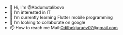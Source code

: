 - 👋 Hi, I’m @Abdumutalibovo
- 👀 I’m interested in IT
- 🌱 I’m currently learning Flutter mobile programming
- 💞️ I’m looking to collaborate on google
- 📫 How to reach me Mail:Odilbekjuraev07@gmail.com

<!---
Abdumutalibovo/Abdumutalibovo is a ✨ special ✨ repository because its `README.md` (this file) appears on your GitHub profile.
You can click the Preview link to take a look at your changes.
--->
